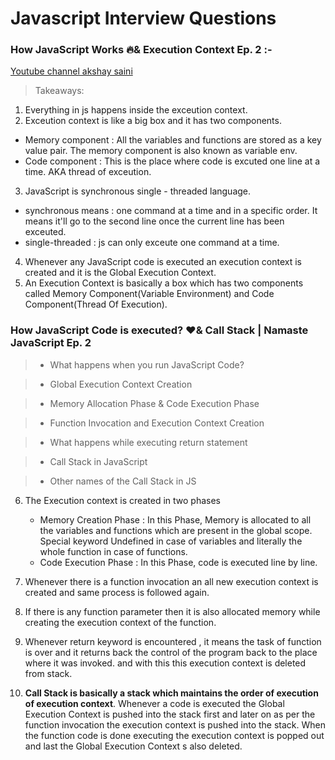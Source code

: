 # Javascript Interview Questions

### How JavaScript Works 🔥& Execution Context Ep. 2 :-

[Youtube channel akshay saini](https://youtu.be/ZvbzSrg0afE?si=Kz7EOFbioGR5cxus)

> Takeaways:

1. Everything in js happens inside the exceution context.
2. Exceution context is like a big box and it has two components.

- Memory component : All the variables and functions are stored as a key value pair. The memory component is also known as variable env.
- Code component : This is the place where code is excuted one line at a time. AKA thread of exceution.

3. JavaScript is synchronous single - threaded language.

- synchronous means : one command at a time and in a specific order. It means it'll go to the second line once the current line has been exceuted.
- single-threaded : js can only exceute one command at a time.

4. Whenever any JavaScript code is executed an execution context is created and it is the Global Execution Context.
5. An Execution Context is basically a box which has two components called Memory Component(Variable Environment) and Code Component(Thread Of Execution).

### How JavaScript Code is executed? ❤️& Call Stack | Namaste JavaScript Ep. 2

> - What happens when you run JavaScript Code?

> - Global Execution Context Creation

> - Memory Allocation Phase & Code Execution Phase

> - Function Invocation and Execution Context Creation

> - What happens while executing return statement

> - Call Stack in JavaScript

> - Other names of the Call Stack in JS

6. The Execution context is created in two phases

   - Memory Creation Phase : In this Phase, Memory is allocated to all the variables and functions which are present in the global scope. Special keyword Undefined in case of variables and literally the whole function in case of functions.
   - Code Execution Phase : In this Phase, code is executed line by line.

7. Whenever there is a function invocation an all new execution context is created and same process is followed again.
8. If there is any function parameter then it is also allocated memory while creating the execution context of the function.
9. Whenever return keyword is encountered , it means the task of function is over and it returns back the control of the program back to the place where it was invoked. and with this this execution context is deleted from stack.

10. **Call Stack is basically a stack which maintains the order of execution of execution context**. Whenever a code is executed the Global Execution Context is pushed into the stack first and later on as per the function invocation the execution context is pushed into the stack. When the function code is done executing the execution context is popped out and last the Global Execution Context s also deleted.
